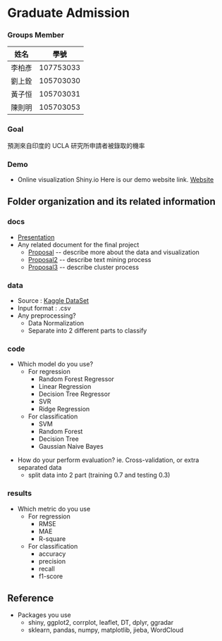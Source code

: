 # Graduate Admission

### Groups Member
| 姓名 | 學號 |
|:-----:|:------:|
|李柏彥|107753033|
|劉上銓|105703030|
|黃子恒|105703031|
|陳則明|105703053|

### Goal
預測來自印度的 UCLA 研究所申請者被錄取的機率

### Demo 
<!--
You should provide an example commend to reproduce your result
```R
Rscript code/your_script.R --input data/training --output results/performance.tsv
```
-->

* Online visualization Shiny.io 
Here is our demo website link.
[Website](https://zihengh1.shinyapps.io/graduate_admissions/)

## Folder organization and its related information

### docs
* [Presentation](./docs/Group1_presentation.pptx)
* Any related document for the final project
  * [Proposal](./docs/proposal.pdf) -- describe more about the data and visualization
  * [Proposal2](./docs/proposal2.pdf) -- describe text mining process
  * [Proposal3](./docs/proposal3.pdf) -- describe cluster process

### data
* Source : [Kaggle DataSet](https://www.kaggle.com/mohansacharya/graduate-admissions)
* Input format : .csv
* Any preprocessing?
  * Data Normalization
  * Separate into 2 different parts to classify

### code
* Which model do you use?
  * For regression
    * Random Forest Regressor
    * Linear Regression
    * Decision Tree Regressor
    * SVR
    * Ridge Regression
  * For classification
    * SVM
    * Random Forest
    * Decision Tree
    * Gaussian Naive Bayes


<!-- * What is a null model for comparison? -->
* How do your perform evaluation? ie. Cross-validation, or extra separated data
  * split data into 2 part (training 0.7 and testing 0.3)   

### results
* Which metric do you use 
  * For regression
    * RMSE
    * MAE
    * R-square
  * For classification
    * accuracy
    * precision
    * recall
    * f1-score
<!-- * Is your improvement significant?
* What is the challenge part of your project?
  * processing
-->

## Reference
<!--
* Code/implementation which you include/reference (__You should indicate in your presentation if you use code for others. Otherwise, cheating will result in 0 score for final project.__) -->
* Packages you use
  * shiny, ggplot2, corrplot, leaflet, DT, dplyr, ggradar
  * sklearn, pandas, numpy, matplotlib, jieba, WordCloud 
<!-- * Related publications -->


